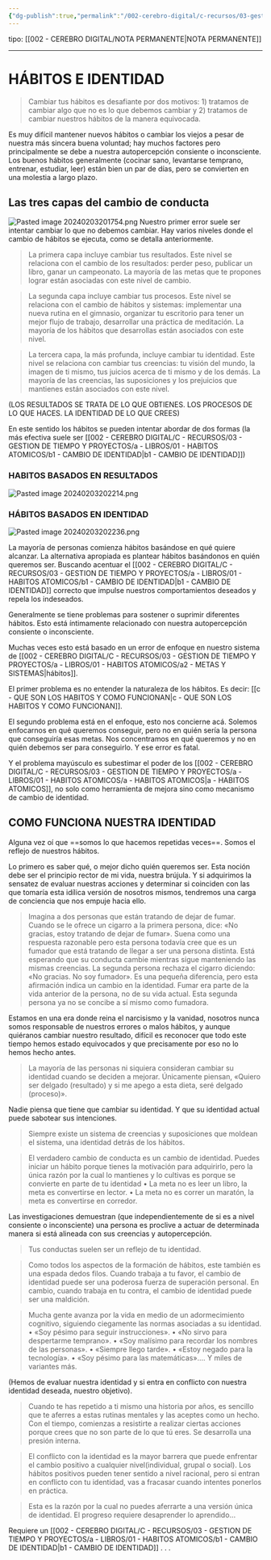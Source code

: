 ```yaml
---
{"dg-publish":true,"permalink":"/002-cerebro-digital/c-recursos/03-gestion-de-tiempo-y-proyectos/a-libros/01-habitos-atomicos/b-habitos-e-identidad/"}
---
```


tipo: [[002 - CEREBRO DIGITAL/NOTA PERMANENTE\|NOTA PERMANENTE]]

---

# HÁBITOS E IDENTIDAD

>Cambiar tus hábitos es desafiante por dos motivos: 1) tratamos de cambiar algo que no es lo que debemos cambiar y 2) tratamos de cambiar nuestros hábitos de la manera equivocada.

Es muy difícil mantener nuevos hábitos o cambiar los viejos a pesar de nuestra más sincera buena voluntad; hay muchos factores pero principalmente se debe a nuestra autopercepción consiente o inconsciente.
Los buenos hábitos generalmente (cocinar sano, levantarse temprano, entrenar, estudiar, leer) están bien un par de días, pero se convierten en una molestia a largo plazo.

## Las tres capas del cambio de conducta
![Pasted image 20240203201754.png](/img/user/900%20-%20ANEXO/Pasted%20image%2020240203201754.png)
Nuestro primer error suele ser intentar cambiar lo que no debemos cambiar. Hay varios niveles donde el cambio de hábitos se ejecuta, como se detalla anteriormente.

>La primera capa incluye cambiar tus resultados. Este nivel se relaciona con el cambio de los resultados: perder peso, publicar un libro, ganar un campeonato. La mayoría de las metas que te propones lograr están asociadas con este nivel de cambio.

>La segunda capa incluye cambiar tus procesos. Este nivel se relaciona con el cambio de hábitos y sistemas: implementar una nueva rutina en el gimnasio, organizar tu escritorio para tener un mejor flujo de trabajo, desarrollar una práctica de meditación. La mayoría de los hábitos que desarrollas están asociados con este nivel.

>La tercera capa, la más profunda, incluye cambiar tu identidad. Este nivel se relaciona con cambiar tus creencias: tu visión del mundo, la imagen de ti mismo, tus juicios acerca de ti mismo y de los demás. La mayoría de las creencias, las suposiciones y los prejuicios que mantienes están asociados con este nivel.

(LOS RESULTADOS SE TRATA DE LO QUE OBTIENES. LOS PROCESOS DE LO QUE HACES. LA IDENTIDAD DE LO QUE CREES)

En este sentido los hábitos se pueden intentar abordar de dos formas (la más efectiva suele ser [[002 - CEREBRO DIGITAL/C - RECURSOS/03 - GESTION DE TIEMPO Y PROYECTOS/a - LIBROS/01 - HABITOS ATOMICOS/b1 - CAMBIO DE IDENTIDAD\|b1 - CAMBIO DE IDENTIDAD]])

### HABITOS BASADOS EN RESULTADOS
![Pasted image 20240203202214.png](/img/user/900%20-%20ANEXO/Pasted%20image%2020240203202214.png)
### HÁBITOS BASADOS EN IDENTIDAD
![Pasted image 20240203202236.png](/img/user/900%20-%20ANEXO/Pasted%20image%2020240203202236.png)

La mayoría de personas comienza hábitos basándose en qué quiere alcanzar. La alternativa apropiada es plantear hábitos basándonos en quién queremos ser. Buscando acentuar el [[002 - CEREBRO DIGITAL/C - RECURSOS/03 - GESTION DE TIEMPO Y PROYECTOS/a - LIBROS/01 - HABITOS ATOMICOS/b1 - CAMBIO DE IDENTIDAD\|b1 - CAMBIO DE IDENTIDAD]] correcto que impulse nuestros comportamientos deseados y repela los indeseados.

Generalmente se tiene problemas para sostener o suprimir diferentes hábitos. Esto está íntimamente relacionado con nuestra autopercepción consiente o inconsciente.

Muchas veces esto está basado en un error de enfoque en nuestro sistema de [[002 - CEREBRO DIGITAL/C - RECURSOS/03 - GESTION DE TIEMPO Y PROYECTOS/a - LIBROS/01 - HABITOS ATOMICOS/a2 - METAS Y SISTEMAS\|hábitos]].

El primer problema es no entender la naturaleza de los hábitos. Es decir: [[c - QUE SON LOS HABITOS Y COMO FUNCIONAN\|c - QUE SON LOS HABITOS Y COMO FUNCIONAN]].

El segundo problema está en el enfoque, esto nos concierne acá. Solemos enfocarnos en qué queremos conseguir, pero no en quién sería la persona que conseguiría esas metas. Nos concentramos en qué queremos y no en quién debemos ser para conseguirlo. Y ese error es fatal.

Y el problema mayúsculo es subestimar el poder de los [[002 - CEREBRO DIGITAL/C - RECURSOS/03 - GESTION DE TIEMPO Y PROYECTOS/a - LIBROS/01 - HABITOS ATOMICOS/a - HABITOS ATOMICOS\|a - HABITOS ATOMICOS]], no solo como herramienta de mejora sino como mecanismo de cambio de identidad.

## COMO FUNCIONA NUESTRA IDENTIDAD

Alguna vez oí que ==somos lo que hacemos repetidas veces==. Somos el reflejo de nuestros hábitos.

Lo primero es saber qué, o mejor dicho quién queremos ser. Esta noción debe ser el principio rector de mi vida, nuestra brújula. Y si adquirimos la sensatez de evaluar nuestras acciones y determinar si coinciden con las que tomaría esta idílica versión de nosotros mismos, tendremos una carga de conciencia que nos empuje hacia ello.

>Imagina a dos personas que están tratando de dejar de fumar. Cuando se le ofrece un cigarro a la primera persona, dice: «No gracias, estoy tratando de dejar de fumar». Suena como una respuesta razonable pero esta persona todavía cree que es un fumador que está tratando de llegar a ser una persona distinta. Está esperando que su conducta cambie mientras sigue manteniendo las mismas creencias. La segunda persona rechaza el cigarro diciendo: «No gracias. No soy fumador». Es una pequeña diferencia, pero esta afirmación indica un cambio en la identidad. Fumar era parte de la vida anterior de la persona, no de su vida actual. Esta segunda persona ya no se concibe a sí mismo como fumadora.

Estamos en una era donde reina el narcisismo y la vanidad, nosotros nunca somos responsable de nuestros errores o malos hábitos, y aunque quiéranos cambiar nuestro resultado, difícil es reconocer que todo este tiempo hemos estado equivocados y que precisamente por eso no lo hemos hecho antes.

 > La mayoría de las personas ni siquiera consideran cambiar su identidad cuando se deciden a mejorar. Únicamente piensan, «Quiero ser delgado (resultado) y si me apego a esta dieta, seré delgado (proceso)».
 
 Nadie piensa que tiene que cambiar su identidad. Y que su identidad actual puede sabotear sus intenciones.
 
> Siempre existe un sistema de creencias y suposiciones que moldean el sistema, una identidad detrás de los hábitos.

>El verdadero cambio de conducta es un cambio de identidad. Puedes iniciar un hábito porque tienes la motivación para adquirirlo, pero la única razón por la cual lo mantienes y lo cultivas es porque se convierte en parte de tu identidad
>• La meta no es leer un libro, la meta es convertirse en lector.
>• La meta no es correr un maratón, la meta es convertirse en corredor.

Las investigaciones demuestran (que independientemente de si es a nivel consiente o inconsciente) una persona es proclive a actuar de determinada manera si está alineada con sus creencias y autopercepción.

>Tus conductas suelen ser un reflejo de tu identidad.

>  Como todos los aspectos de la formación de hábitos, este también es una espada dedos filos. Cuando trabaja a tu favor, el cambio de identidad puede ser una poderosa fuerza de superación personal. En cambio, cuando trabaja en tu contra, el cambio de identidad puede ser una maldición.

>Mucha gente avanza por la vida en medio de un adormecimiento cognitivo, siguiendo ciegamente las normas asociadas a su identidad.
>• «Soy pésimo para seguir instrucciones».
>• «No sirvo para despertarme temprano».
>• «Soy malísimo para recordar los nombres de las personas».
>• «Siempre llego tarde».
>• «Estoy negado para la tecnología».
>• «Soy pésimo para las matemáticas».... Y miles de variantes más.

(Hemos de evaluar nuestra identidad y si entra en conflicto con nuestra identidad deseada, nuestro objetivo).

>Cuando te has repetido a ti mismo una historia por años, es sencillo que te aferres a estas rutinas mentales y las aceptes como un hecho. Con el tiempo, comienzas a resistirte a realizar ciertas acciones porque crees que no son parte de lo que tú eres. Se desarrolla una presión interna.

> El conflicto con la identidad es la mayor barrera que puede enfrentar el cambio positivo a cualquier nivel(individual, grupal o social). Los hábitos positivos pueden tener sentido a nivel racional, pero si entran en conflicto con tu identidad, vas a fracasar cuando intentes ponerlos en práctica.

>Esta es la razón por la cual no puedes aferrarte a una versión única de identidad. El progreso requiere desaprender lo aprendido...

Requiere un [[002 - CEREBRO DIGITAL/C - RECURSOS/03 - GESTION DE TIEMPO Y PROYECTOS/a - LIBROS/01 - HABITOS ATOMICOS/b1 - CAMBIO DE IDENTIDAD\|b1 - CAMBIO DE IDENTIDAD]] . . .